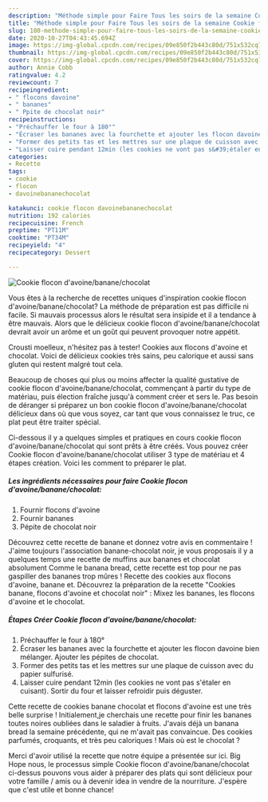 ```yaml
---
description: "Méthode simple pour Faire Tous les soirs de la semaine Cookie flocon d&amp;#39;avoine/banane/chocolat"
title: "Méthode simple pour Faire Tous les soirs de la semaine Cookie flocon d&amp;#39;avoine/banane/chocolat"
slug: 180-methode-simple-pour-faire-tous-les-soirs-de-la-semaine-cookie-flocon-d-and-39-avoine-banane-chocolat
date: 2020-10-27T04:43:45.694Z
image: https://img-global.cpcdn.com/recipes/09e850f2b443c80d/751x532cq70/cookie-flocon-davoinebananechocolat-photo-principale-de-la-recette.jpg
thumbnail: https://img-global.cpcdn.com/recipes/09e850f2b443c80d/751x532cq70/cookie-flocon-davoinebananechocolat-photo-principale-de-la-recette.jpg
cover: https://img-global.cpcdn.com/recipes/09e850f2b443c80d/751x532cq70/cookie-flocon-davoinebananechocolat-photo-principale-de-la-recette.jpg
author: Annie Cobb
ratingvalue: 4.2
reviewcount: 7
recipeingredient:
- " flocons davoine"
- " bananes"
- " Ppite de chocolat noir"
recipeinstructions:
- "Préchauffer le four à 180°"
- "Écraser les bananes avec la fourchette et ajouter les flocon davoine bien mélanger. Ajouter les pépites de chocolat."
- "Former des petits tas et les mettres sur une plaque de cuisson avec du papier sulfurisé."
- "Laisser cuire pendant 12min (les cookies ne vont pas s&#39;étaler en cuisant). Sortir du four et laisser refroidir puis déguster."
categories:
- Recette
tags:
- cookie
- flocon
- davoinebananechocolat

katakunci: cookie flocon davoinebananechocolat 
nutrition: 192 calories
recipecuisine: French
preptime: "PT11M"
cooktime: "PT34M"
recipeyield: "4"
recipecategory: Dessert

---
```



![Cookie flocon d&#39;avoine/banane/chocolat](https://img-global.cpcdn.com/recipes/09e850f2b443c80d/751x532cq70/cookie-flocon-davoinebananechocolat-photo-principale-de-la-recette.jpg)

Vous êtes à la recherche de recettes uniques d'inspiration cookie flocon d&#39;avoine/banane/chocolat? La méthode de préparation est pas difficile ni facile. Si mauvais processus alors le résultat sera insipide et il a tendance à être mauvais. Alors que le délicieux cookie flocon d&#39;avoine/banane/chocolat devrait avoir un arôme et un goût qui peuvent provoquer notre appétit.

Crousti moelleux, n&#39;hésitez pas à tester! Cookies aux flocons d&#39;avoine et chocolat. Voici de délicieux cookies très sains, peu calorique et aussi sans gluten qui restent malgré tout cela.

Beaucoup de choses qui plus ou moins affecter la qualité gustative de cookie flocon d&#39;avoine/banane/chocolat, commençant à partir du type de matériau, puis élection fraîche jusqu'à comment créer et sers le. Pas besoin de déranger si préparez un bon cookie flocon d&#39;avoine/banane/chocolat délicieux dans où que vous soyez, car tant que vous connaissez le truc, ce plat peut être traiter spécial.


Ci-dessous il y a quelques simples et pratiques en cours cookie flocon d&#39;avoine/banane/chocolat qui sont prêts à être créés. Vous pouvez créer Cookie flocon d&#39;avoine/banane/chocolat utiliser 3 type de matériau et 4 étapes création. Voici les comment to préparer le plat.

<!--inarticleads1-->

##### Les ingrédients nécessaires pour faire Cookie flocon d&#39;avoine/banane/chocolat:

1. Fournir  flocons d&#39;avoine
1. Fournir  bananes
1.   Pépite de chocolat noir


Découvrez cette recette de banane et donnez votre avis en commentaire ! J&#39;aime toujours l&#39;association banane-chocolat noir, je vous proposais il y a quelques temps une recette de muffins aux bananes et chocolat absolument Comme le banana bread, cette recette est top pour ne pas gaspiller des bananes trop mûres ! Recette des cookies aux flocons d&#39;avoine, banane et. Découvrez la préparation de la recette &#34;Cookies banane, flocons d&#39;avoine et chocolat noir&#34; : Mixez les bananes, les flocons d&#39;avoine et le chocolat. 

<!--inarticleads2-->

##### Étapes Créer Cookie flocon d&#39;avoine/banane/chocolat:

1. Préchauffer le four à 180°
1. Écraser les bananes avec la fourchette et ajouter les flocon davoine bien mélanger. Ajouter les pépites de chocolat.
1. Former des petits tas et les mettres sur une plaque de cuisson avec du papier sulfurisé.
1. Laisser cuire pendant 12min (les cookies ne vont pas s&#39;étaler en cuisant). Sortir du four et laisser refroidir puis déguster.


Cette recette de cookies banane chocolat et flocons d&#39;avoine est une très belle surprise ! Initialement,je cherchais une recette pour finir les bananes toutes noires oubliées dans le saladier à fruits. J&#39;avais déjà un banana bread la semaine précédente, qui ne m&#39;avait pas convaincue. Des cookies parfumés, croquants, et très peu caloriques ! Mais où est le chocolat ? 


Merci d'avoir utilisé la recette que notre équipe a présentée sur ici. Big Hope nous, le processus simple Cookie flocon d&#39;avoine/banane/chocolat ci-dessus pouvons vous aider à préparer des plats qui sont délicieux pour votre famille / amis ou à devenir idea in vendre de la nourriture. J'espère que c'est utile et bonne chance!

